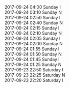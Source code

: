 2017-09-24 04:00 Sunday  I  
2017-09-24 03:10 Sunday  N  
2017-09-24 02:50 Sunday  I  
2017-09-24 02:40 Sunday  N  
2017-09-24 02:15 Sunday  I  
2017-09-24 02:10 Sunday  N  
2017-09-24 02:05 Sunday  I  
2017-09-24 02:00 Sunday  N  
2017-09-24 01:55 Sunday  I  
2017-09-24 01:50 Sunday  N  
2017-09-24 01:45 Sunday  I  
2017-09-24 01:25 Sunday  N  
2017-09-23 22:50 Saturday  I  
2017-09-23 22:25 Saturday  N  
2017-09-23 22:20 Saturday  I  

